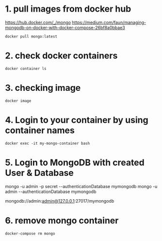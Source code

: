 # 1. pull images from docker hub
https://hub.docker.com/_/mongo
https://medium.com/faun/managing-mongodb-on-docker-with-docker-compose-26bf8a0bbae3

```
docker pull mongo:latest
```
# 2. check docker containers
```
docker container ls
```
# 3. checking image
```
docker image
```
# 4. Login to your container by using container names
```
docker exec -it my-mongo-container bash
``` 
# 5. Login to MongoDB with created User & Database
mongo -u admin -p secret --authenticationDatabase mymongodb
mongo -u admin --authenticationDatabase mymongodb

mongodb://admin:admin@127.0.0.1:27017/mymongodb


# 6. remove mongo container
```
docker-compose rm mongo
```